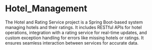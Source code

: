 # Hotel_Management
The Hotel and Rating Service project is a Spring Boot-based system managing hotels and their ratings. It includes RESTful APIs for hotel operations, integration with a rating service for real-time updates, and custom exception handling for errors like missing hotels or ratings. It ensures seamless interaction between services for accurate data.
